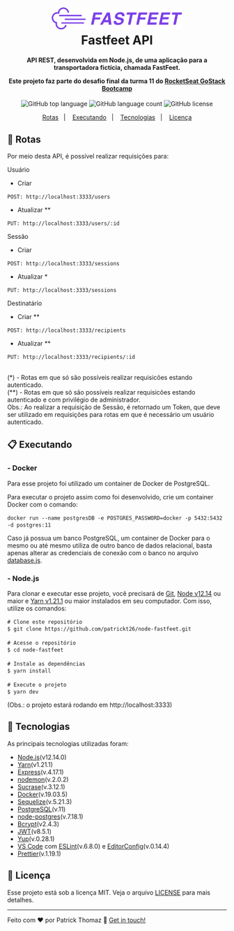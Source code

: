 <h1 align="center">
    <img alt="Fastfeet API" src=".github/logo.png" width="300px" />
    </br>
    Fastfeet API
</h1>

<h4 align="center">
  API REST, desenvolvida em Node.js, de uma aplicação para a transportadora fictícia, chamada FastFeet.

  **Este projeto faz parte do desafio final da turma 11 do [RocketSeat GoStack Bootcamp](https://rocketseat.com.br/bootcamp)**
</h4>
<p align="center">
  <img alt="GitHub top language" src="https://img.shields.io/github/languages/top/patrickt26/node-fastfeet.svg">

  <img alt="GitHub language count" src="https://img.shields.io/github/languages/count/patrickt26/node-fastfeet.svg">

  <img alt="GitHub license" src="https://img.shields.io/github/license/patrickt26/node-fastfeet">
</p>

<p align="center">
  <a href="#busstop-rotas">Rotas</a>&nbsp;&nbsp;&nbsp;|&nbsp;&nbsp;&nbsp;
  <a href="#clipboard-executando">Executando</a>&nbsp;&nbsp;&nbsp;|&nbsp;&nbsp;&nbsp;
  <a href="#rocket-tecnologias">Tecnologias</a>&nbsp;&nbsp;&nbsp;|&nbsp;&nbsp;&nbsp;
  <a href="#memo-licença">Licença</a>
</p>

  ## :busstop: Rotas

  Por meio desta API, é possível realizar requisições para:

  Usuário
  - Criar
  ```
  POST: http://localhost:3333/users
  ```
  - Atualizar **
  ```
  PUT: http://localhost:3333/users/:id
  ```

  Sessão
  - Criar
  ```
  POST: http://localhost:3333/sessions
  ```
  - Atualizar *
  ```
  PUT: http://localhost:3333/sessions
  ```

  Destinatário
  - Criar **
  ```
  POST: http://localhost:3333/recipients
  ```
  - Atualizar **
  ```
  PUT: http://localhost:3333/recipients/:id
  ```

  </br>
  (*) - Rotas em que só são possíveis realizar requisicões estando autenticado.
  </br>
  (**) - Rotas em que só são possíveis realizar requisicões estando autenticado
  e com privilégio de administrador.
  </br>
  Obs.: Ao realizar a requisição de Sessão, é retornado um Token, que deve ser utilizado em requisições para rotas em que é necessário um usuário autenticado.

  ## :clipboard: Executando

  <h3>
  - Docker
  </h3>

  Para esse projeto foi utilizado um container de Docker de PostgreSQL.

  Para executar o projeto assim como foi desenvolvido, crie um container Docker com o comando:
  ```
  docker run --name postgresDB -e POSTGRES_PASSWORD=docker -p 5432:5432 -d postgres:11
  ```

  Caso já possua um banco PostgreSQL, um container de Docker para o mesmo ou até mesmo utiliza de outro banco de dados relacional, basta apenas alterar as credenciais de conexão com o banco no arquivo [database.js][database.js].

  <h3>
  - Node.js
  </h3>

  Para clonar e executar esse projeto, você precisará de [Git][git], [Node v12.14][nodejs] ou maior e [Yarn v1.21.1][yarn] ou maior instalados em seu computador. Com isso, utilize os comandos:
  ```
  # Clone este repositório
  $ git clone https://github.com/patrickt26/node-fastfeet.git

  # Acesse o repositório
  $ cd node-fastfeet

  # Instale as dependências
  $ yarn install

  # Execute o projeto
  $ yarn dev
  ```

  (Obs.: o projeto estará rodando em http://localhost:3333)

## :rocket: Tecnologias

As principais tecnologias utilizadas foram:

-  [Node.js][nodejs](v12.14.0)
-  [Yarn][yarn](v1.21.1)
-  [Express](https://expressjs.com/)(v.4.17.1)
-  [nodemon](https://nodemon.io/)(v.2.0.2)
-  [Sucrase](https://github.com/alangpierce/sucrase)(v.3.12.1)
-  [Docker](https://www.docker.com/docker-community)(v.19.03.5)
-  [Sequelize](http://docs.sequelizejs.com/)(v.5.21.3)
-  [PostgreSQL](https://www.postgresql.org/)(v.11)
-  [node-postgres](https://www.npmjs.com/package/pg)(v.7.18.1)
-  [Bcrypt](https://github.com/dcodeIO/bcrypt.js)(v2.4.3)
-  [JWT](https://github.com/auth0/node-jsonwebtoken)(v8.5.1)
-  [Yup](https://github.com/jquense/yup)(v.0.28.1)
-  [VS Code][vc] com [ESLint][vceslint](v.6.8.0) e [EditorConfig][vceditconfig](v.0.14.4)
-  [Prettier][prettier](v.1.19.1)

## :memo: Licença
Esse projeto está sob a licença MIT. Veja o arquivo [LICENSE](https://github.com/patrickt26/node-fastfeet/blob/master/LICENSE) para mais detalhes.

---

Feito com ♥ por Patrick Thomaz :wave: [Get in touch!](https://www.linkedin.com/in/patrick-thomaz/)

[nodejs]: https://nodejs.org/
[yarn]: https://yarnpkg.com/
[git]: https:
[vc]: https://code.visualstudio.com/
[vceditconfig]: https://marketplace.visualstudio.com/items?itemName=EditorConfig.EditorConfig
[vceslint]: https://marketplace.visualstudio.com/items?itemName=dbaeumer.vscode-eslint
[prettier]: https://prettier.io
[database.js]: https://github.com/patrickt26/node-fastfeet/blob/master/src/config/database.js
